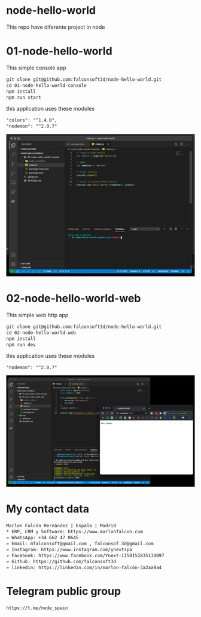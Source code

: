# node-hello-world
This repo have diferente project in node

# 01-node-hello-world
This simple console app
```
git clone git@github.com:falconsoft3d/node-hello-world.git
cd 01-node-hello-world-console
npm install
npm run start
```
this application uses these modules
```
"colors": "^1.4.0",
"nodemon": "^2.0.7"
```

![Alt text](https://github.com/falconsoft3d/node-hello-world/blob/main/img/01-node-hello-world-console.png?raw=true "Node")


# 02-node-hello-world-web
This simple web http app
```
git clone git@github.com:falconsoft3d/node-hello-world.git
cd 02-node-hello-world-web
npm install
npm run dev
```
this application uses these modules
```
"nodemon": "^2.0.7"
```
![Alt text](https://github.com/falconsoft3d/node-hello-world/blob/main/img/02-node-hello-world-web.png?raw=true "Node")


# My contact data
```
Marlon Falcón Hernández | España | Madrid
* ERP, CRM y Software: https://www.marlonfalcon.com
» WhatsApp: +34 662 47 0645
» Email: mfalconsoft@gmail.com , falconsof.3d@gmail.com
» Instagram: https://www.instagram.com/ynextspa
» Facebook: https://www.facebook.com/Ynext-1150152835134897
» Github: https://github.com/falconsoft3d
» linkedin: https://linkedin.com/in/marlon-falcón-3a2aa9a4
```

# Telegram public group
```
https://t.me/node_spain
```
